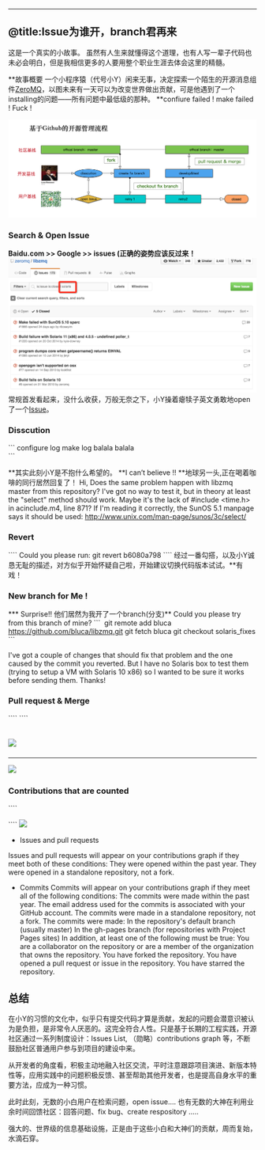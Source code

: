 
----
@title:Issue为谁开，branch君再来
----
这是一个真实的小故事。
虽然有人生来就懂得这个道理，也有人写一辈子代码也未必会明白，但是我相信更多的人要用整个职业生涯去体会这里的精髓。

\*\*故事概要
一个小程序猿（代号小Y）闲来无事，决定探索一个陌生的开源消息组件[ZeroMQ][1]，以图未来有一天可以为改变世界做出贡献，可是他遇到了一个installing的问题——所有问题中最低级的那种。
\*\*confiure failed ! make failed ! Fuck !


![基于Github的开源管理流程][image-1]

### Search & Open Issue
**Baidu.com \>\> Google \>\> issues (正确的姿势应该反过来！**
![issue filter][image-2]
常规首发看起来，没什么收获，万般无奈之下，小Y操着瘪犊子英文勇敢地open 了一个[Issue][2]。

### Disscution
\`\`\`
configure log
make log
balala balala  
\`\`\`

\*\*其实此刻小Y是不抱什么希望的。
\*\*I can’t believe !!
\*\*地球另一头,正在喝着咖啡的同行居然回复了！
Hi,
Does the same problem happen with libzmq master from this repository?
I've got no way to test it, but in theory at least the "select" method should work.
Maybe it's the lack of #include \<time.h\> in acinclude.m4, line 871? If I'm reading it correctly, the SunOS 5.1 manpage says it should be used: http://www.unix.com/man-page/sunos/3c/select/


### Revert

\`\`\`\`
Could you please run: git revert b6080a798
\`\`\`\`
经过一番勾搭，以及小Y诚恳无耻的描述，对方似乎开始怀疑自己啦，开始建议切换代码版本试试。\*\*有戏！


### New branch for Me !
\*** Surprise!! 他们居然为我开了一个branch(分支)** Could you please try from this branch of mine?
\`\`\` 
git remote add bluca https://github.com/bluca/libzmq.git
git fetch bluca
git checkout solaris\_fixes
\`\`\`

I've got a couple of changes that should fix that problem and the one caused by the commit you reverted. But I have no Solaris box to test them (trying to setup a VM with Solaris 10 x86) so I wanted to be sure it works before sending them. Thanks!

### Pull request & Merge
\`\`\`\`
\`\`\`\`

![][image-3]
----
----
![][image-4]

### Contributions that are counted
\`\`\`\`

\`\`\`\`
![][image-5]

* Issues and pull requests

Issues and pull requests will appear on your contributions graph if they meet both of these conditions:
They were opened within the past year.
They were opened in a standalone repository, not a fork.
* Commits
Commits will appear on your contributions graph if they meet all of the following conditions:
The commits were made within the past year.
The email address used for the commits is associated with your GitHub account.
The commits were made in a standalone repository, not a fork.
The commits were made:
In the repository's default branch (usually master)
In the gh-pages branch (for repositories with Project Pages sites)
In addition, at least one of the following must be true:
You are a collaborator on the repository or are a member of the organization that owns the repository.
You have forked the repository.
You have opened a pull request or issue in the repository.
You have starred the repository.

## 总结

在小Y的习惯的文化中，似乎只有提交代码才算是贡献，发起的问题会潜意识被认为是负担，是非常令人厌恶的。这完全符合人性。只是基于长期的工程实践，开源社区通过一系列制度设计：Issues List, （勋略）contributions graph 等，不断鼓励社区普通用户参与到项目的建设中来。

从开发者的角度看，积极主动地融入社区交流，平时注意跟踪项目演进、新版本特性等，应用实践中的问题积极反馈、甚至帮助其他开发者，也是提高自身水平的重要方法，应成为一种习惯。



此时此刻，无数的小白用户在检索问题，open issue....
也有无数的大神在利用业余时间回馈社区：回答问题、fix bug、create respository .....

强大的、世界级的信息基础设施，正是由于这些小白和大神们的贡献，周而复始，水滴石穿。



[1]:	http://www.jianshu.com/collection/4bc170355af0
[2]:	https://github.com/zeromq/libzmq/issues/1866

[image-1]:	20160417-zmq-solaris-fix.png
[image-2]:	20160417-issue-filter.png
[image-3]:	20160417-fix-4.png
[image-4]:	20160417-fix-3.png
[image-5]:	20160417-contribution-1.png
